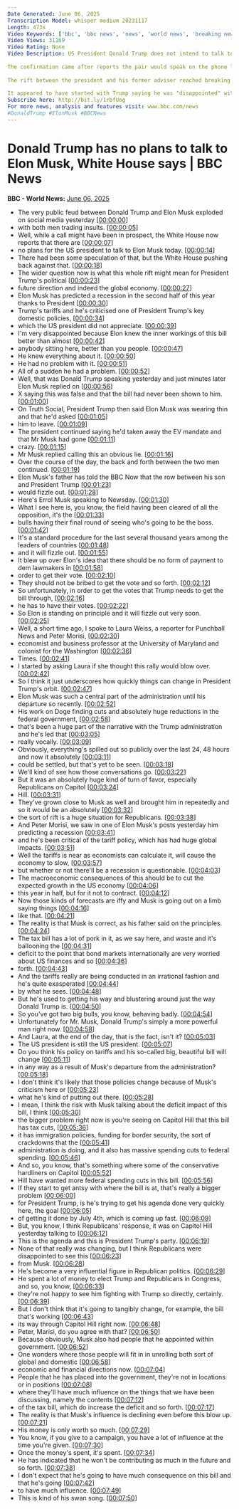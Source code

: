 ```yaml
---
Date Generated: June 06, 2025
Transcription Model: whisper medium 20231117
Length: 473s
Video Keywords: ['bbc', 'bbc news', 'news', 'world news', 'breaking news', 'us news', 'world', 'america', 'usa', 'usa news', 'india news']
Video Views: 31169
Video Rating: None
Video Description: US President Donald Trump does not intend to talk to Elon Musk after their feud erupted on social media, the White House has said. 
 
The confirmation came after reports the pair would speak on the phone later on Friday.
 
The rift between the president and his former adviser reached breaking point on Thursday after both exchanged insults, mostly on social media. 
 
It appeared to have started with Trump saying he was "disappointed" with Musk's criticisms of his spending bill.
Subscribe here: http://bit.ly/1rbfUog
For more news, analysis and features visit: www.bbc.com/news 
#DonaldTrump #ElonMusk #BBCNews
---
```


# Donald Trump has no plans to talk to Elon Musk, White House says | BBC News
**BBC - World News:** [June 06, 2025](https://www.youtube.com/watch?v=7ZfXJeITqSM)
*  The very public feud between Donald Trump and Elon Musk exploded on social media yesterday [[00:00:00](https://www.youtube.com/watch?v=7ZfXJeITqSM&t=0.0s)]
*  with both men trading insults. [[00:00:05](https://www.youtube.com/watch?v=7ZfXJeITqSM&t=5.5600000000000005s)]
*  Well, while a call might have been in prospect, the White House now reports that there are [[00:00:07](https://www.youtube.com/watch?v=7ZfXJeITqSM&t=7.5200000000000005s)]
*  no plans for the US president to talk to Elon Musk today. [[00:00:14](https://www.youtube.com/watch?v=7ZfXJeITqSM&t=14.22s)]
*  There had been some speculation of that, but the White House pushing back against that. [[00:00:18](https://www.youtube.com/watch?v=7ZfXJeITqSM&t=18.2s)]
*  The wider question now is what this whole rift might mean for President Trump's political [[00:00:23](https://www.youtube.com/watch?v=7ZfXJeITqSM&t=23.28s)]
*  future direction and indeed the global economy. [[00:00:27](https://www.youtube.com/watch?v=7ZfXJeITqSM&t=27.74s)]
*  Elon Musk has predicted a recession in the second half of this year thanks to President [[00:00:30](https://www.youtube.com/watch?v=7ZfXJeITqSM&t=30.259999999999998s)]
*  Trump's tariffs and he's criticised one of President Trump's key domestic policies, [[00:00:34](https://www.youtube.com/watch?v=7ZfXJeITqSM&t=34.42s)]
*  which the US president did not appreciate. [[00:00:39](https://www.youtube.com/watch?v=7ZfXJeITqSM&t=39.62s)]
*  I'm very disappointed because Elon knew the inner workings of this bill better than almost [[00:00:42](https://www.youtube.com/watch?v=7ZfXJeITqSM&t=42.339999999999996s)]
*  anybody sitting here, better than you people. [[00:00:47](https://www.youtube.com/watch?v=7ZfXJeITqSM&t=47.980000000000004s)]
*  He knew everything about it. [[00:00:50](https://www.youtube.com/watch?v=7ZfXJeITqSM&t=50.62s)]
*  He had no problem with it. [[00:00:51](https://www.youtube.com/watch?v=7ZfXJeITqSM&t=51.62s)]
*  All of a sudden he had a problem. [[00:00:52](https://www.youtube.com/watch?v=7ZfXJeITqSM&t=52.62s)]
*  Well, that was Donald Trump speaking yesterday and just minutes later Elon Musk replied on [[00:00:56](https://www.youtube.com/watch?v=7ZfXJeITqSM&t=56.14s)]
*  X saying this was false and that the bill had never been shown to him. [[00:01:00](https://www.youtube.com/watch?v=7ZfXJeITqSM&t=60.72s)]
*  On Truth Social, President Trump then said Elon Musk was wearing thin and that he'd asked [[00:01:05](https://www.youtube.com/watch?v=7ZfXJeITqSM&t=65.5s)]
*  him to leave. [[00:01:09](https://www.youtube.com/watch?v=7ZfXJeITqSM&t=69.98s)]
*  The president continued saying he'd taken away the EV mandate and that Mr Musk had gone [[00:01:11](https://www.youtube.com/watch?v=7ZfXJeITqSM&t=71.3s)]
*  crazy. [[00:01:15](https://www.youtube.com/watch?v=7ZfXJeITqSM&t=75.58s)]
*  Mr Musk replied calling this an obvious lie. [[00:01:16](https://www.youtube.com/watch?v=7ZfXJeITqSM&t=76.58s)]
*  Over the course of the day, the back and forth between the two men continued. [[00:01:19](https://www.youtube.com/watch?v=7ZfXJeITqSM&t=79.54s)]
*  Elon Musk's father has told the BBC Now that the row between his son and President Trump [[00:01:23](https://www.youtube.com/watch?v=7ZfXJeITqSM&t=83.86s)]
*  would fizzle out. [[00:01:28](https://www.youtube.com/watch?v=7ZfXJeITqSM&t=88.86s)]
*  Here's Errol Musk speaking to Newsday. [[00:01:30](https://www.youtube.com/watch?v=7ZfXJeITqSM&t=90.33999999999999s)]
*  What I see here is, you know, the field having been cleared of all the opposition, it's the [[00:01:33](https://www.youtube.com/watch?v=7ZfXJeITqSM&t=93.53999999999999s)]
*  bulls having their final round of seeing who's going to be the boss. [[00:01:42](https://www.youtube.com/watch?v=7ZfXJeITqSM&t=102.69999999999999s)]
*  It's a standard procedure for the last several thousand years among the leaders of countries [[00:01:48](https://www.youtube.com/watch?v=7ZfXJeITqSM&t=108.69999999999999s)]
*  and it will fizzle out. [[00:01:55](https://www.youtube.com/watch?v=7ZfXJeITqSM&t=115.05999999999999s)]
*  It blew up over Elon's idea that there should be no form of payment to dem lawmakers in [[00:01:58](https://www.youtube.com/watch?v=7ZfXJeITqSM&t=118.41999999999999s)]
*  order to get their vote. [[00:02:10](https://www.youtube.com/watch?v=7ZfXJeITqSM&t=130.38s)]
*  They should not be bribed to get the vote and so forth. [[00:02:12](https://www.youtube.com/watch?v=7ZfXJeITqSM&t=132.42s)]
*  So unfortunately, in order to get the votes that Trump needs to get the bill through, [[00:02:16](https://www.youtube.com/watch?v=7ZfXJeITqSM&t=136.42s)]
*  he has to have their votes. [[00:02:22](https://www.youtube.com/watch?v=7ZfXJeITqSM&t=142.82s)]
*  So Elon is standing on principle and it will fizzle out very soon. [[00:02:25](https://www.youtube.com/watch?v=7ZfXJeITqSM&t=145.29999999999998s)]
*  Well, a short time ago, I spoke to Laura Weiss, a reporter for Punchball News and Peter Morisi, [[00:02:30](https://www.youtube.com/watch?v=7ZfXJeITqSM&t=150.42s)]
*  economist and business professor at the University of Maryland and colonist for the Washington [[00:02:36](https://www.youtube.com/watch?v=7ZfXJeITqSM&t=156.5s)]
*  Times. [[00:02:41](https://www.youtube.com/watch?v=7ZfXJeITqSM&t=161.33999999999997s)]
*  I started by asking Laura if she thought this rally would blow over. [[00:02:42](https://www.youtube.com/watch?v=7ZfXJeITqSM&t=162.38s)]
*  So I think it just underscores how quickly things can change in President Trump's orbit. [[00:02:47](https://www.youtube.com/watch?v=7ZfXJeITqSM&t=167.26s)]
*  Elon Musk was such a central part of the administration until his departure so recently. [[00:02:52](https://www.youtube.com/watch?v=7ZfXJeITqSM&t=172.38s)]
*  His work on Doge finding cuts and absolutely huge reductions in the federal government, [[00:02:58](https://www.youtube.com/watch?v=7ZfXJeITqSM&t=178.4s)]
*  that's been a huge part of the narrative with the Trump administration and he's led that [[00:03:05](https://www.youtube.com/watch?v=7ZfXJeITqSM&t=185.9s)]
*  really vocally. [[00:03:09](https://www.youtube.com/watch?v=7ZfXJeITqSM&t=189.74s)]
*  Obviously, everything's spilled out so publicly over the last 24, 48 hours and now it absolutely [[00:03:11](https://www.youtube.com/watch?v=7ZfXJeITqSM&t=191.14s)]
*  could be settled, but that's yet to be seen. [[00:03:18](https://www.youtube.com/watch?v=7ZfXJeITqSM&t=198.7s)]
*  We'll kind of see how those conversations go. [[00:03:22](https://www.youtube.com/watch?v=7ZfXJeITqSM&t=202.06s)]
*  But it was an absolutely huge kind of turn of favor, especially Republicans on Capitol [[00:03:24](https://www.youtube.com/watch?v=7ZfXJeITqSM&t=204.57999999999998s)]
*  Hill. [[00:03:31](https://www.youtube.com/watch?v=7ZfXJeITqSM&t=211.22s)]
*  They've grown close to Musk as well and brought him in repeatedly and so it would be an absolutely [[00:03:32](https://www.youtube.com/watch?v=7ZfXJeITqSM&t=212.7s)]
*  the sort of rift is a huge situation for Republicans. [[00:03:38](https://www.youtube.com/watch?v=7ZfXJeITqSM&t=218.34s)]
*  And Peter Morisi, we saw in one of Elon Musk's posts yesterday him predicting a recession [[00:03:41](https://www.youtube.com/watch?v=7ZfXJeITqSM&t=221.98000000000002s)]
*  and he's been critical of the tariff policy, which has had huge global impacts. [[00:03:51](https://www.youtube.com/watch?v=7ZfXJeITqSM&t=231.02s)]
*  Well the tariffs is near as economists can calculate it, will cause the economy to slow, [[00:03:57](https://www.youtube.com/watch?v=7ZfXJeITqSM&t=237.9s)]
*  but whether or not there'll be a recession is questionable. [[00:04:03](https://www.youtube.com/watch?v=7ZfXJeITqSM&t=243.06s)]
*  The macroeconomic consequences of this should be to cut the expected growth in the US economy [[00:04:06](https://www.youtube.com/watch?v=7ZfXJeITqSM&t=246.02s)]
*  this year in half, but for it not to contract. [[00:04:12](https://www.youtube.com/watch?v=7ZfXJeITqSM&t=252.54000000000002s)]
*  Now those kinds of forecasts are iffy and Musk is going out on a limb saying things [[00:04:16](https://www.youtube.com/watch?v=7ZfXJeITqSM&t=256.1s)]
*  like that. [[00:04:21](https://www.youtube.com/watch?v=7ZfXJeITqSM&t=261.98s)]
*  The reality is that Musk is correct, as his father said on the principles. [[00:04:24](https://www.youtube.com/watch?v=7ZfXJeITqSM&t=264.18s)]
*  The tax bill has a lot of pork in it, as we say here, and waste and it's ballooning the [[00:04:31](https://www.youtube.com/watch?v=7ZfXJeITqSM&t=271.3s)]
*  deficit to the point that bond markets internationally are very worried about US finances and so [[00:04:36](https://www.youtube.com/watch?v=7ZfXJeITqSM&t=276.94s)]
*  forth. [[00:04:43](https://www.youtube.com/watch?v=7ZfXJeITqSM&t=283.06s)]
*  And the tariffs really are being conducted in an irrational fashion and he's quite exasperated [[00:04:44](https://www.youtube.com/watch?v=7ZfXJeITqSM&t=284.06s)]
*  by what he sees. [[00:04:48](https://www.youtube.com/watch?v=7ZfXJeITqSM&t=288.68s)]
*  But he's used to getting his way and blustering around just the way Donald Trump is. [[00:04:50](https://www.youtube.com/watch?v=7ZfXJeITqSM&t=290.5s)]
*  So you've got two big bulls, you know, behaving badly. [[00:04:54](https://www.youtube.com/watch?v=7ZfXJeITqSM&t=294.38s)]
*  Unfortunately for Mr. Musk, Donald Trump's simply a more powerful man right now. [[00:04:58](https://www.youtube.com/watch?v=7ZfXJeITqSM&t=298.22s)]
*  And Laura, at the end of the day, that is the fact, isn't it? [[00:05:03](https://www.youtube.com/watch?v=7ZfXJeITqSM&t=303.82000000000005s)]
*  The US president is still the US president. [[00:05:07](https://www.youtube.com/watch?v=7ZfXJeITqSM&t=307.90000000000003s)]
*  Do you think his policy on tariffs and his so-called big, beautiful bill will change [[00:05:11](https://www.youtube.com/watch?v=7ZfXJeITqSM&t=311.94000000000005s)]
*  in any way as a result of Musk's departure from the administration? [[00:05:18](https://www.youtube.com/watch?v=7ZfXJeITqSM&t=318.86s)]
*  I don't think it's likely that those policies change because of Musk's criticism here or [[00:05:23](https://www.youtube.com/watch?v=7ZfXJeITqSM&t=323.82s)]
*  what he's kind of putting out there. [[00:05:28](https://www.youtube.com/watch?v=7ZfXJeITqSM&t=328.94s)]
*  I mean, I think the risk with Musk talking about the deficit impact of this bill, I think [[00:05:30](https://www.youtube.com/watch?v=7ZfXJeITqSM&t=330.46s)]
*  the bigger problem right now is you're seeing on Capitol Hill that this bill has tax cuts, [[00:05:36](https://www.youtube.com/watch?v=7ZfXJeITqSM&t=336.41999999999996s)]
*  it has immigration policies, funding for border security, the sort of crackdowns that the [[00:05:41](https://www.youtube.com/watch?v=7ZfXJeITqSM&t=341.7s)]
*  administration is doing, and it also has massive spending cuts to federal spending. [[00:05:46](https://www.youtube.com/watch?v=7ZfXJeITqSM&t=346.85999999999996s)]
*  And so, you know, that's something where some of the conservative hardliners on Capitol [[00:05:52](https://www.youtube.com/watch?v=7ZfXJeITqSM&t=352.46s)]
*  Hill have wanted more federal spending cuts in this bill. [[00:05:56](https://www.youtube.com/watch?v=7ZfXJeITqSM&t=356.65999999999997s)]
*  If they start to get antsy with where the bill is at, that's really a bigger problem [[00:06:00](https://www.youtube.com/watch?v=7ZfXJeITqSM&t=360.82s)]
*  for President Trump, is he's trying to get his agenda done very quickly here, the goal [[00:06:05](https://www.youtube.com/watch?v=7ZfXJeITqSM&t=365.53999999999996s)]
*  of getting it done by July 4th, which is coming up fast. [[00:06:09](https://www.youtube.com/watch?v=7ZfXJeITqSM&t=369.85999999999996s)]
*  But, you know, I think Republicans' response, it was on Capitol Hill yesterday talking to [[00:06:12](https://www.youtube.com/watch?v=7ZfXJeITqSM&t=372.82s)]
*  This is the agenda and this is President Trump's party. [[00:06:19](https://www.youtube.com/watch?v=7ZfXJeITqSM&t=379.41999999999996s)]
*  None of that really was changing, but I think Republicans were disappointed to see this [[00:06:23](https://www.youtube.com/watch?v=7ZfXJeITqSM&t=383.82s)]
*  from Musk. [[00:06:28](https://www.youtube.com/watch?v=7ZfXJeITqSM&t=388.94s)]
*  He's become a very influential figure in Republican politics. [[00:06:29](https://www.youtube.com/watch?v=7ZfXJeITqSM&t=389.94s)]
*  He spent a lot of money to elect Trump and Republicans in Congress, and so, you know, [[00:06:33](https://www.youtube.com/watch?v=7ZfXJeITqSM&t=393.41999999999996s)]
*  they're not happy to see him fighting with Trump so directly, certainly. [[00:06:39](https://www.youtube.com/watch?v=7ZfXJeITqSM&t=399.17999999999995s)]
*  But I don't think that it's going to tangibly change, for example, the bill that's working [[00:06:43](https://www.youtube.com/watch?v=7ZfXJeITqSM&t=403.66s)]
*  its way through Capitol Hill right now. [[00:06:48](https://www.youtube.com/watch?v=7ZfXJeITqSM&t=408.78000000000003s)]
*  Peter, Marisi, do you agree with that? [[00:06:50](https://www.youtube.com/watch?v=7ZfXJeITqSM&t=410.46000000000004s)]
*  Because obviously, Musk also had people that he appointed within government. [[00:06:52](https://www.youtube.com/watch?v=7ZfXJeITqSM&t=412.5s)]
*  One wonders where those people will fit in in unrolling both sort of global and domestic [[00:06:58](https://www.youtube.com/watch?v=7ZfXJeITqSM&t=418.54s)]
*  economic and financial directions now. [[00:07:04](https://www.youtube.com/watch?v=7ZfXJeITqSM&t=424.34000000000003s)]
*  People that he has placed into the government, they're not in locations or in positions [[00:07:08](https://www.youtube.com/watch?v=7ZfXJeITqSM&t=428.14000000000004s)]
*  where they'll have much influence on the things that we have been discussing, namely the contents [[00:07:12](https://www.youtube.com/watch?v=7ZfXJeITqSM&t=432.62s)]
*  of the tax bill, which do increase the deficit and so forth. [[00:07:17](https://www.youtube.com/watch?v=7ZfXJeITqSM&t=437.66s)]
*  The reality is that Musk's influence is declining even before this blow up. [[00:07:21](https://www.youtube.com/watch?v=7ZfXJeITqSM&t=441.70000000000005s)]
*  His money is only worth so much. [[00:07:29](https://www.youtube.com/watch?v=7ZfXJeITqSM&t=449.5s)]
*  You know, if you give to a campaign, you have a lot of influence at the time you're given. [[00:07:30](https://www.youtube.com/watch?v=7ZfXJeITqSM&t=450.94s)]
*  Once the money's spent, it's spent. [[00:07:34](https://www.youtube.com/watch?v=7ZfXJeITqSM&t=454.82000000000005s)]
*  He has indicated that he won't be contributing as much in the future and so forth. [[00:07:38](https://www.youtube.com/watch?v=7ZfXJeITqSM&t=458.38s)]
*  I don't expect that he's going to have much consequence on this bill and that he's going [[00:07:42](https://www.youtube.com/watch?v=7ZfXJeITqSM&t=462.94s)]
*  to have much influence. [[00:07:49](https://www.youtube.com/watch?v=7ZfXJeITqSM&t=469.78s)]
*  This is kind of his swan song. [[00:07:50](https://www.youtube.com/watch?v=7ZfXJeITqSM&t=470.78s)]
